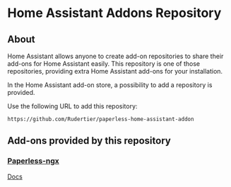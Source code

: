 # Home Assistant Addons Repository

## About

Home Assistant allows anyone to create add-on repositories to share their add-ons for Home Assistant easily. This repository is one of those repositories, providing extra Home Assistant add-ons for your installation.

In the Home Assistant add-on store, a possibility to add a repository is provided.

Use the following URL to add this repository:

```
https://github.com/Rudertier/paperless-home-assistant-addon
```

## Add-ons provided by this repository

### [Paperless-ngx](paperless-ngx)

[Docs](paperless-ngx/DOCS.md)
